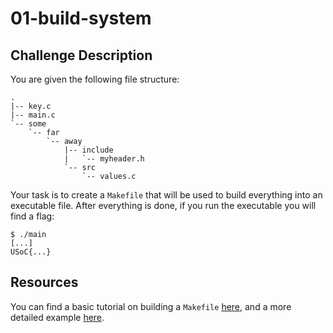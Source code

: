 # 01-build-system

## Challenge Description

You are given the following file structure:

```console
.
|-- key.c
|-- main.c
`-- some
    `-- far
        `-- away
            |-- include
            |   `-- myheader.h
            `-- src
                `-- values.c
```

Your task is to create a `Makefile` that will be used to build everything into an executable file.
After everything is done, if you run the executable you will find a flag:

```console
$ ./main
[...]
USoC{...}
```

## Resources

You can find a basic tutorial on building a `Makefile` [here](https://cs.colby.edu/maxwell/courses/tutorials/maketutor/), and a more detailed example [here](https://makefiletutorial.com/).
